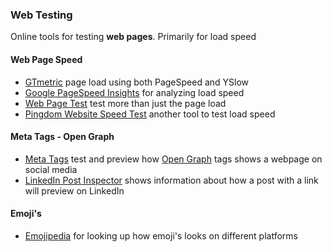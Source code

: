 ### Web Testing

Online tools for testing **web pages**. Primarily for load speed

#### Web Page Speed

* [GTmetric](https://gtmetrix.com/) page load using both PageSpeed and YSlow
* [Google PageSpeed Insights](https://developers.google.com/speed/pagespeed/insights/) for analyzing load speed
* [Web Page Test](https://webpagetest.org/) test more than just the page load
* [Pingdom Website Speed Test](https://tools.pingdom.com/) another tool to test load speed

#### Meta Tags - Open Graph

* [Meta Tags](https://metatags.io/) test and preview how [Open Graph](https://ogp.me/) tags shows a webpage on social media
* [LinkedIn Post Inspector](https://www.linkedin.com/post-inspector/) shows information about how a post with a link will preview on LinkedIn

#### Emoji's

* [Emojipedia](https://emojipedia.org/) for looking up how emoji's looks on different platforms
